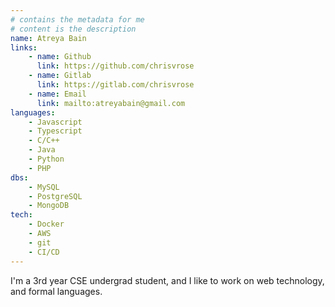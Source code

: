 ```yaml
---
# contains the metadata for me
# content is the description
name: Atreya Bain
links:
    - name: Github
      link: https://github.com/chrisvrose
    - name: Gitlab
      link: https://gitlab.com/chrisvrose
    - name: Email
      link: mailto:atreyabain@gmail.com
languages:
    - Javascript
    - Typescript
    - C/C++
    - Java
    - Python
    - PHP
dbs:
    - MySQL
    - PostgreSQL
    - MongoDB
tech:
    - Docker
    - AWS
    - git
    - CI/CD
---
```

I'm a 3rd year CSE undergrad student, and I like to work on web technology, and formal languages.